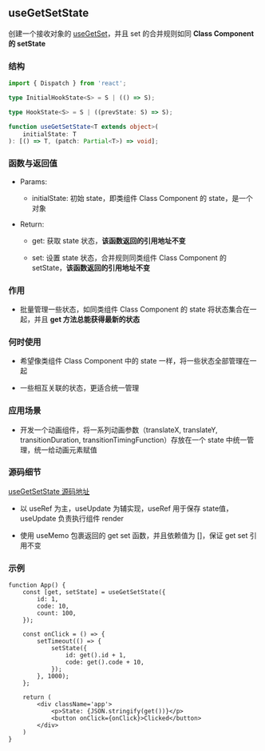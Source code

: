## useGetSetState

创建一个接收对象的 [useGetSet](./useGetSet.md)，并且 set 的合并规则如同 **Class Component 的 setState**

### 结构

```ts
import { Dispatch } from 'react';

type InitialHookState<S> = S | (() => S);

type HookState<S> = S | ((prevState: S) => S);

function useGetSetState<T extends object>(
    initialState: T
): [() => T, (patch: Partial<T>) => void];
```

### 函数与返回值

- Params:

    - initialState: 初始 state，即类组件 Class Component 的 state，是一个对象

- Return:

    - get: 获取 state 状态，**该函数返回的引用地址不变**

    - set: 设置 state 状态，合并规则同类组件 Class Component 的 setState，**该函数返回的引用地址不变**

### 作用

- 批量管理一些状态，如同类组件 Class Component 的 state 将状态集合在一起，并且 **get 方法总能获得最新的状态**

### 何时使用

- 希望像类组件 Class Component 中的 state 一样，将一些状态全部管理在一起

- 一些相互关联的状态，更适合统一管理

### 应用场景

- 开发一个动画组件，将一系列动画参数（translateX, translateY, transitionDuration, transitionTimingFunction）存放在一个 state 中统一管理，统一给动画元素赋值

### 源码细节

[useGetSetState 源码地址](https://github.com/streamich/react-use/blob/master/src/useGetSetState.ts)

- 以 useRef 为主，useUpdate 为辅实现，useRef 用于保存 state值，useUpdate 负责执行组件 render

- 使用 useMemo 包裹返回的 get set 函数，并且依赖值为 []，保证 get set 引用不变

### 示例

```tsx
function App() {
    const [get, setState] = useGetSetState({
        id: 1,
        code: 10,
        count: 100,
    });

    const onClick = () => {
        setTimeout(() => {
            setState({
                id: get().id + 1,
                code: get().code + 10,
            });
        }, 1000);
    };

    return (
        <div className='app'>
            <p>State: {JSON.stringify(get())}</p>
            <button onClick={onClick}>Clicked</button>
        </div>
    )
}
```

